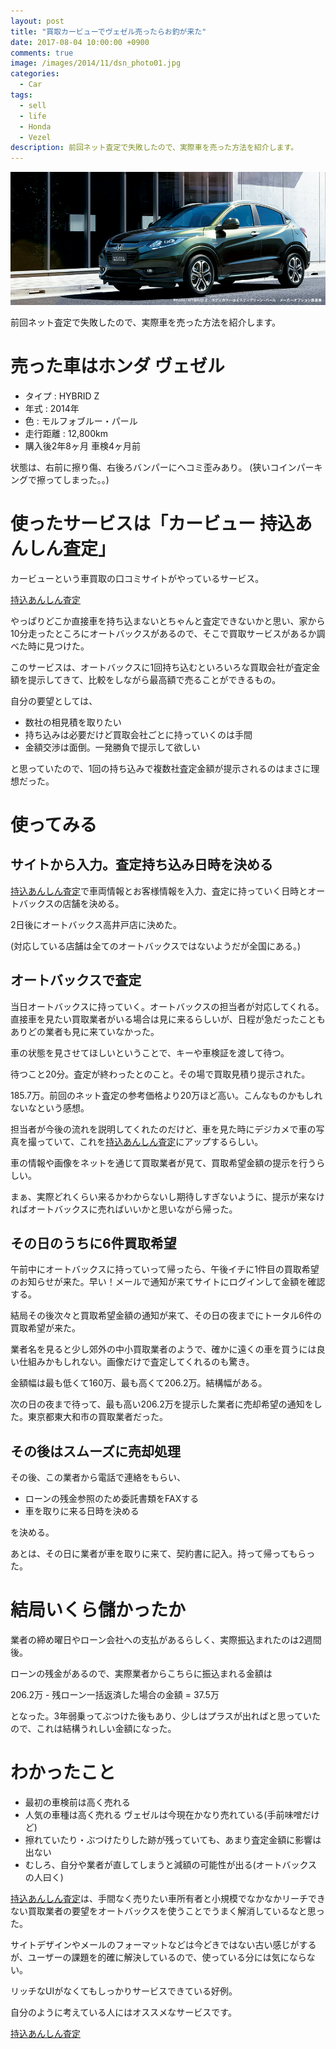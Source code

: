 ```yaml
---
layout: post
title: "買取カービューでヴェゼル売ったらお釣が来た"
date: 2017-08-04 10:00:00 +0900
comments: true
image: /images/2014/11/dsn_photo01.jpg
categories:
  - Car
tags:
  - sell
  - life
  - Honda
  - Vezel
description: 前回ネット査定で失敗したので、実際車を売った方法を紹介します。
---
```

![Honda VEZEL](/images/2014/11/dsn_photo01.jpg)

前回ネット査定で失敗したので、実際車を売った方法を紹介します。

# 売った車はホンダ ヴェゼル

* タイプ : HYBRID Z
* 年式 : 2014年
* 色 : モルフォブルー・パール
* 走行距離 : 12,800km
* 購入後2年8ヶ月 車検4ヶ月前

状態は、右前に擦り傷、右後ろバンパーにヘコミ歪みあり。
(狭いコインパーキングで擦ってしまった。。)

# 使ったサービスは「カービュー 持込あんしん査定」

カービューという車買取の口コミサイトがやっているサービス。

[持込あんしん査定][]

やっぱりどこか直接車を持ち込まないとちゃんと査定できないかと思い、家から10分走ったところにオートバックスがあるので、そこで買取サービスがあるか調べた時に見つけた。

このサービスは、オートバックスに1回持ち込むといろいろな買取会社が査定金額を提示してきて、比較をしながら最高額で売ることができるもの。

<!-- more -->

自分の要望としては、

* 数社の相見積を取りたい
* 持ち込みは必要だけど買取会社ごとに持っていくのは手間
* 金額交渉は面倒。一発勝負で提示して欲しい

と思っていたので、1回の持ち込みで複数社査定金額が提示されるのはまさに理想だった。

# 使ってみる

## サイトから入力。査定持ち込み日時を決める

[持込あんしん査定][]で車両情報とお客様情報を入力、査定に持っていく日時とオートバックスの店舗を決める。

2日後にオートバックス高井戸店に決めた。

(対応している店舗は全てのオートバックスではないようだが全国にある。)

## オートバックスで査定

当日オートバックスに持っていく。オートバックスの担当者が対応してくれる。
直接車を見たい買取業者がいる場合は見に来るらしいが、日程が急だったこともありどの業者も見に来ていなかった。

車の状態を見させてほしいということで、キーや車検証を渡して待つ。

待つこと20分。査定が終わったとのこと。その場で買取見積り提示された。

185.7万。前回のネット査定の参考価格より20万ほど高い。こんなものかもしれないなという感想。

担当者が今後の流れを説明してくれたのだけど、車を見た時にデジカメで車の写真を撮っていて、これを[持込あんしん査定][]にアップするらしい。

車の情報や画像をネットを通じて買取業者が見て、買取希望金額の提示を行うらしい。

まぁ、実際どれくらい来るかわからないし期待しすぎないように、提示が来なければオートバックスに売ればいいかと思いながら帰った。

## その日のうちに6件買取希望

午前中にオートバックスに持っていって帰ったら、午後イチに1件目の買取希望のお知らせが来た。早い！メールで通知が来てサイトにログインして金額を確認する。

結局その後次々と買取希望金額の通知が来て、その日の夜までにトータル6件の買取希望が来た。

業者名を見ると少し郊外の中小買取業者のようで、確かに遠くの車を買うには良い仕組みかもしれない。画像だけで査定してくれるのも驚き。

金額幅は最も低くて160万、最も高くて206.2万。結構幅がある。

次の日の夜まで待って、最も高い206.2万を提示した業者に売却希望の通知をした。東京都東大和市の買取業者だった。

## その後はスムーズに売却処理

その後、この業者から電話で連絡をもらい、

* ローンの残金参照のため委託書類をFAXする
* 車を取りに来る日時を決める

を決める。

あとは、その日に業者が車を取りに来て、契約書に記入。持って帰ってもらった。

# 結局いくら儲かったか

業者の締め曜日やローン会社への支払があるらしく、実際振込まれたのは2週間後。

ローンの残金があるので、実際業者からこちらに振込まれる金額は

206.2万 - 残ローン一括返済した場合の金額 = 37.5万

となった。3年弱乗ってぶつけた後もあり、少しはプラスが出ればと思っていたので、これは結構うれしい金額になった。

# わかったこと

* 最初の車検前は高く売れる
* 人気の車種は高く売れる ヴェゼルは今現在かなり売れている(手前味噌だけど)
* 擦れていたり・ぶつけたりした跡が残っていても、あまり査定金額に影響は出ない
* むしろ、自分や業者が直してしまうと減額の可能性が出る(オートバックスの人曰く)

[持込あんしん査定][]は、手間なく売りたい車所有者と小規模でなかなかリーチできない買取業者の要望をオートバックスを使うことでうまく解消しているなと思った。

サイトデザインやメールのフォーマットなどは今どきではない古い感じがするが、ユーザーの課題を的確に解決しているので、使っている分には気にならない。

リッチなUIがなくてもしっかりサービスできている好例。

自分のように考えている人にはオススメなサービスです。

[持込あんしん査定][]

[持込あんしん査定]: https://kaitori.carview.co.jp/assessment/pitinn/entry/001/
